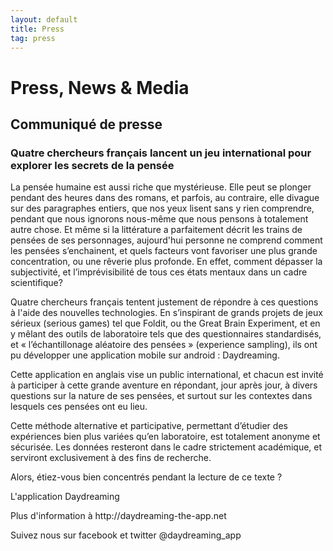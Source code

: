 ```yaml
---
layout: default
title: Press
tag: press
---
```


# Press, News & Media

## Communiqué de presse

### Quatre chercheurs français lancent un jeu international pour explorer les secrets de la pensée

<p>   La pensée humaine est aussi riche que mystérieuse. Elle peut se plonger pendant des heures dans des romans, et parfois, au contraire, elle divague sur des paragraphes entiers, que nos yeux lisent sans y rien comprendre, pendant que nous ignorons nous-même que nous pensons à totalement autre chose. Et même si la littérature a parfaitement décrit les trains de pensées de ses personnages, aujourd'hui personne ne comprend comment les pensées s’enchainent, et quels facteurs vont favoriser une plus grande concentration, ou une rêverie plus profonde. En effet, comment dépasser la subjectivité, et l’imprévisibilité de tous ces états mentaux dans un cadre scientifique?</p>

<p>Quatre chercheurs français tentent justement de répondre à ces questions à l'aide des nouvelles technologies. En s’inspirant de grands projets de jeux sérieux (serious games) tel que Foldit, ou the Great Brain Experiment, et en y mêlant des outils de laboratoire tels que des questionnaires standardisés, et « l’échantillonage aléatoire des pensées » (experience sampling), ils ont pu développer une application mobile sur android : Daydreaming.</p>

<p>Cette application en anglais vise un public international, et chacun est invité à participer à cette grande aventure en répondant, jour après jour, à divers questions sur la nature de ses pensées, et surtout sur les contextes dans lesquels ces pensées ont eu lieu.</p>

<p>Cette méthode alternative et participative, permettant d’étudier des expériences bien plus variées qu’en laboratoire, est totalement anonyme et sécurisée. Les données resteront dans le cadre strictement académique, et serviront exclusivement à des fins de recherche.</p>

<p>Alors, étiez-vous bien concentrés pendant la lecture de ce texte ?</p>

<p>L'application Daydreaming</p>
<p>Plus d'information à http://daydreaming-the-app.net</p>
<p>Suivez nous sur facebook et twitter @daydreaming_app</p>
